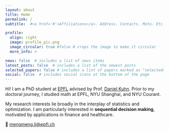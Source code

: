 ```yaml
---
layout: about
title: Home
permalink: /
subtitle:  #<a href='#'>Affiliations</a>. Address. Contacts. Moto. Etc.

profile:
  align: right
  image: profile_pic.png
  image_circular: true #false # crops the image to make it circular
  more_info: >

news: false  # includes a list of news items
latest_posts: false  # includes a list of the newest posts
selected_papers: false # includes a list of papers marked as "selected={true}"
social: false  # includes social icons at the bottom of the page
---
```


Hi! I am a PhD student at [EPFL](www.epfl.ch) advised by Prof. [Daniel Kuhn](https://people.epfl.ch/daniel.kuhn). Prior to my doctoral journey, I studied math at EPFL, NYU Shanghai, and NYU Courant.

My research interests lie broadly in the interplay of statistics and optimization. I am particularly interested in **sequential decision making**, motivated by applications in finance and healthcare.

📧 [mengmeng.li@epfl.ch](mailto:mengmeng.li@epfl.ch)
<br style="line-height: 10px" />
<!-- 📡 [College of Management of Technology](https://www.epfl.ch/schools/cdm/), EPFL, Switzerland -->